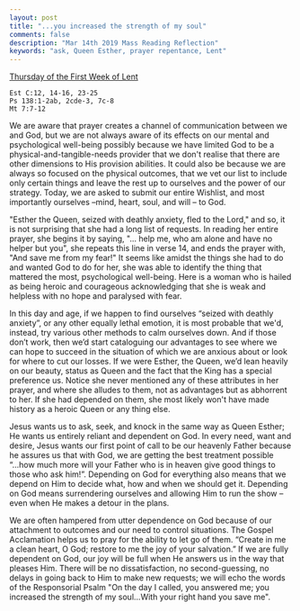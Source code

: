 ```yaml
---
layout: post
title: "...you increased the strength of my soul"
comments: false
description: "Mar 14th 2019 Mass Reading Reflection"
keywords: "ask, Queen Esther, prayer repentance, Lent"
---
```


[Thursday of the First Week of Lent](https://www.ewtn.com/daily-readings/?date=2019-03-14)

```
Est C:12, 14-16, 23-25
Ps 138:1-2ab, 2cde-3, 7c-8
Mt 7:7-12
```
We are aware that prayer creates a channel of communication between we and God, but we are not always aware of its effects on our mental and psychological well-being possibly because we have limited God to be a physical-and-tangible-needs provider that we don't realise that there are other dimensions to His provision abilities. It could also be because we are always so focused on the physical outcomes, that we vet our list to include only certain things and leave the rest up to ourselves and the power of our strategy. Today, we are asked to submit our entire Wishlist, and most importantly ourselves –mind, heart, soul, and will – to God. 

"Esther the Queen, seized with deathly anxiety, fled to the Lord," and so, it is not surprising that she had a long list of requests. In reading her entire prayer, she begins it by saying, "... help me, who am alone and have no helper but you", she repeats this line in verse 14, and ends the prayer with, "And save me from my fear!" It seems like amidst the things she had to do and wanted God to do for her, she was able to identify the thing that mattered the most, psychological well-being. Here is a woman who is hailed as being heroic and courageous acknowledging that she is weak and helpless with no hope and paralysed with fear. 

In this day and age, if we happen to find ourselves “seized with deathly anxiety”, or any other equally lethal emotion, it is most probable that we'd, instead, try various other methods to calm ourselves down. And if those don’t work, then we’d start cataloguing our advantages to see where we can hope to succeed in the situation of which we are anxious about or look for where to cut our losses. If we were Esther, the Queen, we’d lean heavily on our beauty, status as Queen and the fact that the King has a special preference us.  Notice she never mentioned any of these attributes in her prayer, and where she alludes to them, not as advantages but as abhorrent to her. If she had depended on them, she most likely won't have made history as a heroic Queen or any thing else. 

Jesus wants us to ask, seek, and knock in the same way as Queen Esther; He wants us entirely reliant and dependent on God. In every need, want and desire, Jesus wants our first point of call to be our heavenly Father because he assures us that with God, we are getting the best treatment possible “...how much more will your Father who is in heaven give good things to those who ask him!”. Depending on God for everything also means that we depend on Him to decide what, how and when we should get it. Depending on God means surrendering ourselves and allowing Him to run the show – even when He makes a detour in the plans. 

We are often hampered from utter dependence on God because of our attachment to outcomes and our need to control situations. The Gospel Acclamation helps us to pray for the ability to let go of them. “Create in me a clean heart, O God; restore to me the joy of your salvation.” If we are fully dependent on God, our joy will be full when He answers us in the way that pleases Him. There will be no dissatisfaction, no second-guessing, no delays in going back to Him to make new requests; we will echo the words of the Responsorial Psalm "On the day I called, you answered me; you increased the strength of my soul...With your right hand you save me". 
